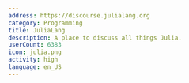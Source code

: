 ```yaml
---
address: https://discourse.julialang.org
category: Programming
title: JuliaLang
description: A place to discuss all things Julia.
userCount: 6383
icon: julia.png
activity: high
language: en_US
---
```

